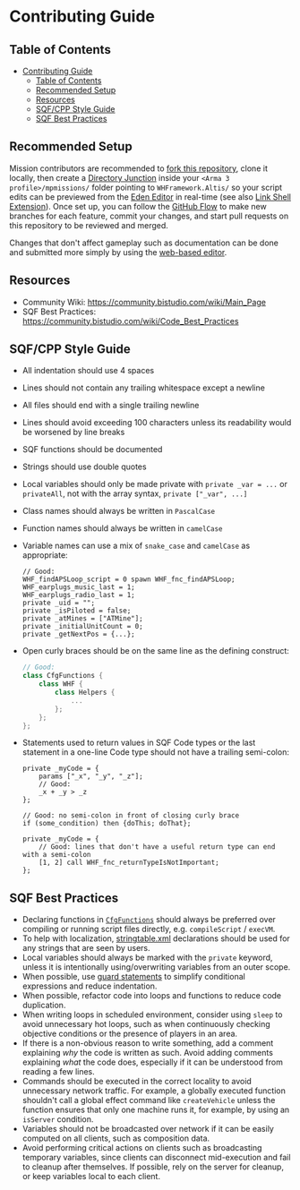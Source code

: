 # Contributing Guide

## Table of Contents

- [Contributing Guide](#contributing-guide)
  - [Table of Contents](#table-of-contents)
  - [Recommended Setup](#recommended-setup)
  - [Resources](#resources)
  - [SQF/CPP Style Guide](#sqfcpp-style-guide)
  - [SQF Best Practices](#sqf-best-practices)

## Recommended Setup

Mission contributors are recommended to [fork this repository], clone it locally,
then create a [Directory Junction] inside your `<Arma 3 profile>/mpmissions/` folder
pointing to `WHFramework.Altis/` so your script edits can be previewed
from the [Eden Editor] in real-time (see also [Link Shell Extension]).
Once set up, you can follow the [GitHub Flow] to make new branches for each
feature, commit your changes, and start pull requests on this repository
to be reviewed and merged.

Changes that don't affect gameplay such as documentation can be
done and submitted more simply by using the [web-based editor].

[fork this repository]: https://docs.github.com/en/get-started/quickstart/fork-a-repo
[Directory Junction]: https://learn.microsoft.com/en-us/windows-server/administration/windows-commands/mklink
[Eden Editor]: https://community.bistudio.com/wiki/Eden_Editor:_Introduction
[Link Shell Extension]: https://schinagl.priv.at/nt/hardlinkshellext/linkshellextension.html
[GitHub Flow]: https://docs.github.com/en/get-started/quickstart/github-flow
[web-based editor]: https://docs.github.com/en/codespaces/the-githubdev-web-based-editor

## Resources

- Community Wiki: https://community.bistudio.com/wiki/Main_Page
- SQF Best Practices: https://community.bistudio.com/wiki/Code_Best_Practices

## SQF/CPP Style Guide

- All indentation should use 4 spaces
- Lines should not contain any trailing whitespace except a newline
- All files should end with a single trailing newline
- Lines should avoid exceeding 100 characters unless its readability would
  be worsened by line breaks
- SQF functions should be documented
- Strings should use double quotes
- Local variables should only be made private with `private _var = ...`
  or `privateAll`, not with the array syntax, `private ["_var", ...]`
- Class names should always be written in `PascalCase`
- Function names should always be written in `camelCase`
- Variable names can use a mix of `snake_case` and `camelCase` as appropriate:

  ```sqf
  // Good:
  WHF_findAPSLoop_script = 0 spawn WHF_fnc_findAPSLoop;
  WHF_earplugs_music_last = 1;
  WHF_earplugs_radio_last = 1;
  private _uid = "";
  private _isPiloted = false;
  private _atMines = ["ATMine"];
  private _initialUnitCount = 0;
  private _getNextPos = {...};
  ```

- Open curly braces should be on the same line as the defining construct:

  ```cpp
  // Good:
  class CfgFunctions {
      class WHF {
          class Helpers {
              ...
          };
      };
  };
  ```

- Statements used to return values in SQF Code types or the last statement
  in a one-line Code type should not have a trailing semi-colon:

  ```sqf
  private _myCode = {
      params ["_x", "_y", "_z"];
      // Good:
      _x + _y > _z
  };

  // Good: no semi-colon in front of closing curly brace
  if (some_condition) then {doThis; doThat};

  private _myCode = {
      // Good: lines that don't have a useful return type can end with a semi-colon
      [1, 2] call WHF_fnc_returnTypeIsNotImportant;
  };
  ```

## SQF Best Practices

- Declaring functions in [`CfgFunctions`] should always be preferred over
  compiling or running script files directly, e.g. `compileScript` / `execVM`.
- To help with localization, [stringtable.xml] declarations should be used
  for any strings that are seen by users.
- Local variables should always be marked with the `private` keyword,
  unless it is intentionally using/overwriting variables from an outer scope.
- When possible, use [guard statements] to simplify conditional expressions
  and reduce indentation.
- When possible, refactor code into loops and functions to reduce code duplication.
- When writing loops in scheduled environment, consider using `sleep` to avoid
  unnecessary hot loops, such as when continuously checking objective conditions
  or the presence of players in an area.
- If there is a non-obvious reason to write something, add a comment explaining
  *why* the code is written as such. Avoid adding comments explaining *what* the
  code does, especially if it can be understood from reading a few lines.
- Commands should be executed in the correct locality to avoid unnecessary
  network traffic. For example, a globally executed function shouldn't call
  a global effect command like `createVehicle` unless the function ensures that
  only one machine runs it, for example, by using an `isServer` condition.
- Variables should not be broadcasted over network if it can be easily computed
  on all clients, such as composition data.
- Avoid performing critical actions on clients such as broadcasting temporary variables,
  since clients can disconnect mid-execution and fail to cleanup after themselves.
  If possible, rely on the server for cleanup, or keep variables local to each client.

[`CfgFunctions`]: https://community.bistudio.com/wiki/Arma_3:_Functions_Library
[stringtable.xml]: https://community.bistudio.com/wiki/Stringtable.xml
[guard statements]: https://en.wikipedia.org/wiki/Guard_(computer_science)
